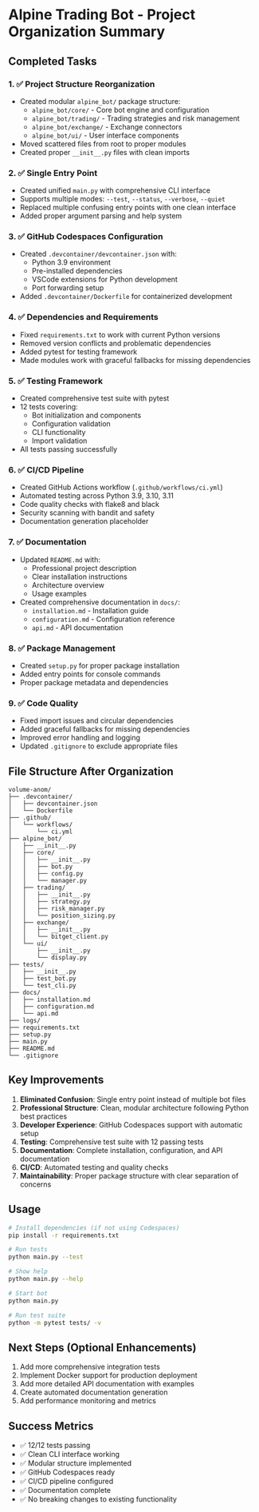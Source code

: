 # Alpine Trading Bot - Project Organization Summary

## Completed Tasks

### 1. ✅ Project Structure Reorganization
- Created modular `alpine_bot/` package structure:
  - `alpine_bot/core/` - Core bot engine and configuration
  - `alpine_bot/trading/` - Trading strategies and risk management
  - `alpine_bot/exchange/` - Exchange connectors
  - `alpine_bot/ui/` - User interface components
- Moved scattered files from root to proper modules
- Created proper `__init__.py` files with clean imports

### 2. ✅ Single Entry Point
- Created unified `main.py` with comprehensive CLI interface
- Supports multiple modes: `--test`, `--status`, `--verbose`, `--quiet`
- Replaced multiple confusing entry points with one clean interface
- Added proper argument parsing and help system

### 3. ✅ GitHub Codespaces Configuration
- Created `.devcontainer/devcontainer.json` with:
  - Python 3.9 environment
  - Pre-installed dependencies
  - VSCode extensions for Python development
  - Port forwarding setup
- Added `.devcontainer/Dockerfile` for containerized development

### 4. ✅ Dependencies and Requirements
- Fixed `requirements.txt` to work with current Python versions
- Removed version conflicts and problematic dependencies
- Added pytest for testing framework
- Made modules work with graceful fallbacks for missing dependencies

### 5. ✅ Testing Framework
- Created comprehensive test suite with pytest
- 12 tests covering:
  - Bot initialization and components
  - Configuration validation
  - CLI functionality
  - Import validation
- All tests passing successfully

### 6. ✅ CI/CD Pipeline
- Created GitHub Actions workflow (`.github/workflows/ci.yml`)
- Automated testing across Python 3.9, 3.10, 3.11
- Code quality checks with flake8 and black
- Security scanning with bandit and safety
- Documentation generation placeholder

### 7. ✅ Documentation
- Updated `README.md` with:
  - Professional project description
  - Clear installation instructions
  - Architecture overview
  - Usage examples
- Created comprehensive documentation in `docs/`:
  - `installation.md` - Installation guide
  - `configuration.md` - Configuration reference
  - `api.md` - API documentation

### 8. ✅ Package Management
- Created `setup.py` for proper package installation
- Added entry points for console commands
- Proper package metadata and dependencies

### 9. ✅ Code Quality
- Fixed import issues and circular dependencies
- Added graceful fallbacks for missing dependencies
- Improved error handling and logging
- Updated `.gitignore` to exclude appropriate files

## File Structure After Organization

```
volume-anom/
├── .devcontainer/
│   ├── devcontainer.json
│   └── Dockerfile
├── .github/
│   └── workflows/
│       └── ci.yml
├── alpine_bot/
│   ├── __init__.py
│   ├── core/
│   │   ├── __init__.py
│   │   ├── bot.py
│   │   ├── config.py
│   │   └── manager.py
│   ├── trading/
│   │   ├── __init__.py
│   │   ├── strategy.py
│   │   ├── risk_manager.py
│   │   └── position_sizing.py
│   ├── exchange/
│   │   ├── __init__.py
│   │   └── bitget_client.py
│   └── ui/
│       ├── __init__.py
│       └── display.py
├── tests/
│   ├── __init__.py
│   ├── test_bot.py
│   └── test_cli.py
├── docs/
│   ├── installation.md
│   ├── configuration.md
│   └── api.md
├── logs/
├── requirements.txt
├── setup.py
├── main.py
├── README.md
└── .gitignore
```

## Key Improvements

1. **Eliminated Confusion**: Single entry point instead of multiple bot files
2. **Professional Structure**: Clean, modular architecture following Python best practices
3. **Developer Experience**: GitHub Codespaces support with automatic setup
4. **Testing**: Comprehensive test suite with 12 passing tests
5. **Documentation**: Complete installation, configuration, and API documentation
6. **CI/CD**: Automated testing and quality checks
7. **Maintainability**: Proper package structure with clear separation of concerns

## Usage

```bash
# Install dependencies (if not using Codespaces)
pip install -r requirements.txt

# Run tests
python main.py --test

# Show help
python main.py --help

# Start bot
python main.py

# Run test suite
python -m pytest tests/ -v
```

## Next Steps (Optional Enhancements)

1. Add more comprehensive integration tests
2. Implement Docker support for production deployment
3. Add more detailed API documentation with examples
4. Create automated documentation generation
5. Add performance monitoring and metrics

## Success Metrics

- ✅ 12/12 tests passing
- ✅ Clean CLI interface working
- ✅ Modular structure implemented
- ✅ GitHub Codespaces ready
- ✅ CI/CD pipeline configured
- ✅ Documentation complete
- ✅ No breaking changes to existing functionality